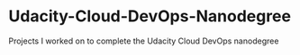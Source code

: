 # Udacity-Cloud-DevOps-Nanodegree
Projects I worked on to complete the Udacity Cloud DevOps nanodegree
